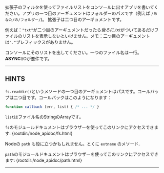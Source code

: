 拡張子のフィルタを使ってファイルリストをコンソールに出すアプリを書いてください。アプリの一つ目のアーギュメントはフォルダーのパスです（例えば `/あなた/の/フォルダー/`)。 拡張子は二つ目のアーギュメントです。

例えば：`"txt"`が二つ目のアーギュメントだったら*後ろに.txt*がついてあるだけファイルのリストを表示しないといけません。メモ：二つ目のアーギュメントは`"."`プレフィックスがありません。

コンソールにそのリストを出してください。一つのファイル名は一行。**ASYNC**I/Oが要件です。

----------------------------------------------------------------------
## HINTS

`fs.readdir()`というメソードの一つ目のアーギュメントはパスです。コールバップは二つ目です。コールバックはこのようになります：

```js
function callback (err, list) { /* ... */ }
```

`list`はファイル名のStringのArrayです。

`fs`のモジュールドキュメントはブラウザーを使ってこのリンクにアクセスできます:
  {rootdir:/node_apidoc/fs.html}

Nodeの `path` も役に立つかもしれません。とくに `extname` のメソード.

`path`のモジュールドキュメントはブラウザーを使ってこのリンクにアクセスできます:
  {rootdir:/node_apidoc/path.html}

----------------------------------------------------------------------
